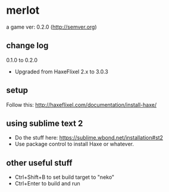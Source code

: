 merlot
======
a game
ver: 0.2.0 (http://semver.org)

change log
----------
0.1.0 to 0.2.0
 - Upgraded from HaxeFlixel 2.x to 3.0.3

setup
-----
Follow this: http://haxeflixel.com/documentation/install-haxe/

using sublime text 2
--------------------
 - Do the stuff here: https://sublime.wbond.net/installation#st2
 - Use package control to install Haxe or whatever.

other useful stuff
------------------
 - Ctrl+Shift+B to set build target to "neko"
 - Ctrl+Enter to build and run
